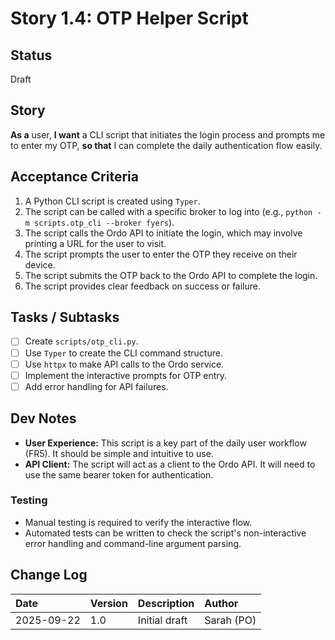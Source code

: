 # Story 1.4: OTP Helper Script

## Status
Draft

## Story
**As a** user,
**I want** a CLI script that initiates the login process and prompts me to enter my OTP,
**so that** I can complete the daily authentication flow easily.

## Acceptance Criteria
1. A Python CLI script is created using `Typer`.
2. The script can be called with a specific broker to log into (e.g., `python -m scripts.otp_cli --broker fyers`).
3. The script calls the Ordo API to initiate the login, which may involve printing a URL for the user to visit.
4. The script prompts the user to enter the OTP they receive on their device.
5. The script submits the OTP back to the Ordo API to complete the login.
6. The script provides clear feedback on success or failure.

## Tasks / Subtasks
- [ ] Create `scripts/otp_cli.py`.
- [ ] Use `Typer` to create the CLI command structure.
- [ ] Use `httpx` to make API calls to the Ordo service.
- [ ] Implement the interactive prompts for OTP entry.
- [ ] Add error handling for API failures.

## Dev Notes
- **User Experience:** This script is a key part of the daily user workflow (FR5). It should be simple and intuitive to use.
- **API Client:** The script will act as a client to the Ordo API. It will need to use the same bearer token for authentication.

### Testing
- Manual testing is required to verify the interactive flow.
- Automated tests can be written to check the script's non-interactive error handling and command-line argument parsing.

## Change Log
| Date | Version | Description | Author |
| :--- | :--- | :--- | :--- |
| 2025-09-22 | 1.0 | Initial draft | Sarah (PO) |
